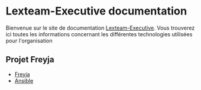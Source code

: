 # Lexteam-Executive documentation
Bienvenue sur le site de documentation [Lexteam-Executive](https://github.com/lexteamexecutive).
Vous trouverez ici toutes les informations concernant les différentes technologies utilisées pour l'organisation

## Projet Freyja
* [Freyja](freyja/tech/freyja.md)
* [Ansible](freyja/tech/ansible.md)
